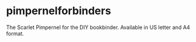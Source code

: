 # pimpernelforbinders
The Scarlet Pimpernel for the DIY bookbinder. Available in US letter and A4 format.
